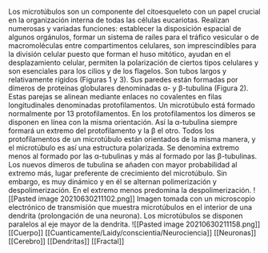 Los microtúbulos son un componente del citoesqueleto con un papel crucial en la organización interna de todas las células eucariotas. Realizan numerosas y variadas funciones: establecer la disposición espacial de algunos orgánulos, formar un sistema de raíles para el tráfico vesicular o de macromoléculas entre compartimentos celulares, son imprescindibles para la división celular puesto que forman el huso mitótico, ayudan en el desplazamiento celular, permiten la polarización de ciertos tipos celulares y son esenciales para los cilios y de los flagelos.
Son tubos largos y relativamente rígidos (Figuras 1 y 3). Sus paredes están formadas por dímeros de proteínas globulares denominadas α- y β-tubulina (Figura 2). Estas parejas se alinean mediante enlaces no covalentes en filas longitudinales denominadas protofilamentos. Un microtúbulo está formado normalmente por 13 protofilamentos. En los protofilamentos los dímeros se disponen en línea con la misma orientación. Así la α-tubulina siempre formará un extremo del protofilamento y la β el otro. Todos los protofilamentos de un microtúbulo están orientados de la misma manera, y el microtúbulo es así una estructura polarizada. Se denomina extremo menos al formado por las α-tubulinas y más al formado por las β-tubulinas. Los nuevos dímeros de tubulina se añaden con mayor probabilidad al extremo más, lugar preferente de crecimiento del microtúbulo. Sin embargo, es muy dinámico y en él se alternan polimerización y despolimerización. En el extremo menos predomina la despolimerización.
![[Pasted image 20210630211102.png]]
Imagen tomada con un microscopio electrónico de transmisión que muestra microtúbulos en el interior de una dendrita (prolongación de una neurona). Los microtúbulos se disponen paralelos al eje mayor de la dendrita.
![[Pasted image 20210630211158.png]]
[[Cuerpo]]
[[Cuanticamente/Laidy/conscientia/Neurociencia]]
[[Neuronas]]
[[Cerebro]]
[[Dendrítas]]
[[Fractal]]